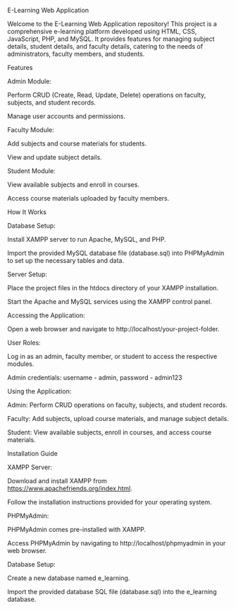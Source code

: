 E-Learning Web Application

Welcome to the E-Learning Web Application repository! This project is a comprehensive e-learning platform developed using HTML, CSS, JavaScript, PHP, and MySQL. It provides features for managing subject details, student details, and faculty details, catering to the needs of administrators, faculty members, and students.

Features

Admin Module:

Perform CRUD (Create, Read, Update, Delete) operations on faculty, subjects, and student records.

Manage user accounts and permissions.

Faculty Module:

Add subjects and course materials for students.

View and update subject details.

Student Module:

View available subjects and enroll in courses.

Access course materials uploaded by faculty members.

How It Works

Database Setup:

Install XAMPP server to run Apache, MySQL, and PHP.

Import the provided MySQL database file (database.sql) into PHPMyAdmin to set up the necessary tables and data.

Server Setup:

Place the project files in the htdocs directory of your XAMPP installation.

Start the Apache and MySQL services using the XAMPP control panel.

Accessing the Application:

Open a web browser and navigate to http://localhost/your-project-folder.

User Roles:

Log in as an admin, faculty member, or student to access the respective modules.

Admin credentials: username - admin, password - admin123

Using the Application:

Admin: Perform CRUD operations on faculty, subjects, and student records.

Faculty: Add subjects, upload course materials, and manage subject details.

Student: View available subjects, enroll in courses, and access course materials.

Installation Guide

XAMPP Server:

Download and install XAMPP from https://www.apachefriends.org/index.html.

Follow the installation instructions provided for your operating system.

PHPMyAdmin:

PHPMyAdmin comes pre-installed with XAMPP.

Access PHPMyAdmin by navigating to http://localhost/phpmyadmin in your web browser.

Database Setup:

Create a new database named e_learning.

Import the provided database SQL file (database.sql) into the e_learning database.
